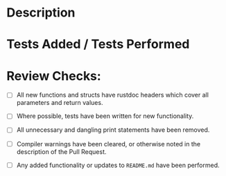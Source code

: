 # Description

# Tests Added / Tests Performed

# Review Checks:
- [ ] All new functions and structs have rustdoc headers which cover all parameters and return values.
- [ ] Where possible, tests have been written for new functionality. 
- [ ] All unnecessary and dangling print statements have been removed. 
- [ ] Compiler warnings have been cleared, or otherwise noted in the description of the Pull Request.
- [ ] Any added functionality or updates to `README.md` have been performed.
    